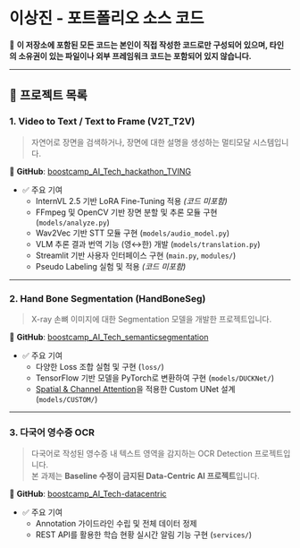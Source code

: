 # 이상진 - 포트폴리오 소스 코드

📌 **이 저장소에 포함된 모든 코드는 본인이 직접 작성한 코드로만 구성되어 있으며, 타인의 소유권이 있는 파일이나 외부 프레임워크 코드는 포함되어 있지 않습니다.**

---

## 📁 프로젝트 목록

### 1. Video to Text / Text to Frame (V2T_T2V)

> 자연어로 장면을 검색하거나, 장면에 대한 설명을 생성하는 멀티모달 시스템입니다.

🔗 **GitHub**: [boostcamp_AI_Tech_hackathon_TVING](https://github.com/DrunkLee/boostcamp_AI_Tech_hackathon_TVING)

- ✅ 주요 기여
  - InternVL 2.5 기반 LoRA Fine-Tuning 적용 *(코드 미포함)*
  - FFmpeg 및 OpenCV 기반 장면 분할 및 추론 모듈 구현 (`models/analyze.py`)
  - Wav2Vec 기반 STT 모듈 구현 (`models/audio_model.py`)
  - VLM 추론 결과 번역 기능 (영↔한) 개발 (`models/translation.py`)
  - Streamlit 기반 사용자 인터페이스 구현 (`main.py`, `modules/`)
  - Pseudo Labeling 실험 및 적용 *(코드 미포함)*

---

### 2. Hand Bone Segmentation (HandBoneSeg)

> X-ray 손뼈 이미지에 대한 Segmentation 모델을 개발한 프로젝트입니다.

🔗 **GitHub**: [boostcamp_AI_Tech_semanticsegmentation](https://github.com/DrunkLee/boostcamp_AI_Tech_semanticsegmentation)

- ✅ 주요 기여
  - 다양한 Loss 조합 실험 및 구현 (`loss/`)
  - TensorFlow 기반 모델을 PyTorch로 변환하여 구현 (`models/DUCKNet/`)
  - [Spatial & Channel Attention](https://arxiv.org/pdf/1807.06521)을 적용한 Custom UNet 설계 (`models/CUSTOM/`)

---

### 3. 다국어 영수증 OCR

> 다국어로 작성된 영수증 내 텍스트 영역을 감지하는 OCR Detection 프로젝트입니다.  
> 본 과제는 **Baseline 수정이 금지된 Data-Centric AI 프로젝트**입니다.

🔗 **GitHub**: [boostcamp_AI_Tech-datacentric](https://github.com/DrunkLee/boostcamp_AI_Tech-datacentric)

- ✅ 주요 기여
  - Annotation 가이드라인 수립 및 전체 데이터 정제
  - REST API를 활용한 학습 현황 실시간 알림 기능 구현 (`services/`)
